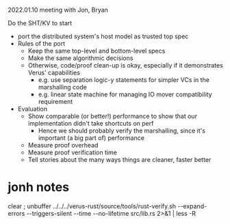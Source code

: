 
2022.01.10 meeting with Jon, Bryan

Do the SHT/KV to start

* port the distributed system's host model as trusted top spec
* Rules of the port
    * Keep the same top-level and bottom-level specs
    * Make the same algorithmic decisions
    * Otherwise, code/proof clean-up is okay, especially if it demonstrates Verus' capabilities
        * e.g. use separation logic-y statements for simpler VCs in the marshalling code
        * e.g. linear state machine for managing IO mover compatibility requirement
* Evaluation
    * Show comparable (or better!) performance to show that our implementation didn't take shortcuts on perf
        * Hence we should probably verify the marshalling, since it's important (a big part of) performance
    * Measure proof overhead
    * Measure proof verification time
    * Tell stories about the many ways things are cleaner, faster better

# jonh notes
clear ; unbuffer ../../../verus-rust/source/tools/rust-verify.sh --expand-errors --triggers-silent --time --no-lifetime src/lib.rs 2>&1 | less -R
